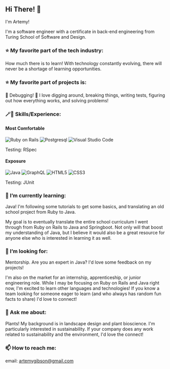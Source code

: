 ## Hi There! 👋
I'm Artemy!

I'm a software engineer with a certificate in back-end engineering from Turing School of Software and Design.

### ⭐️ My favorite part of the tech industry:
How much there is to learn! With technology constantly evolving, there will never be a shortage of learning opportunities.

### ⭐️ My favorite part of projects is:
🐞 Debugging! 🐛 I love digging around, breaking things, writing tests, figuring out how everything works, and solving problems!

### 🪄🎩 Skills/Experience:
#### Most Comfortable
![Ruby on Rails](https://img.shields.io/badge/Ruby_on_Rails-CC0000?style=for-the-badge&logo=ruby-on-rails&logoColor=white) 
![Postgresql](https://img.shields.io/badge/PostgreSQL-316192?style=for-the-badge&logo=postgresql&logoColor=white) 
![Visual Studio Code](https://img.shields.io/badge/Visual%20Studio%20Code-0078d7.svg?style=for-the-badge&logo=visual-studio-code&logoColor=white) 

Testing: RSpec


#### Exposure
![Java](https://img.shields.io/badge/java-%23ED8B00.svg?style=for-the-badge&logo=openjdk&logoColor=white)
![GraphQL](https://img.shields.io/badge/-GraphQL-E10098?style=for-the-badge&logo=graphql&logoColor=white)
![HTML5](https://img.shields.io/badge/html5-%23E34F26.svg?style=for-the-badge&logo=html5&logoColor=white)
![CSS3](https://img.shields.io/badge/css3-%231572B6.svg?style=for-the-badge&logo=css3&logoColor=white)

Testing: JUnit
  
### 🌱 I’m currently learning:
Java! I'm following some tutorials to get some basics, and translating an old school project from Ruby to Java.

My goal is to eventually translate the entire school curriculum I went through from Ruby on Rails to Java and Springboot. Not only will that boost my understanding of Java, but I believe it would also be a great resource for anyone else who is interested in learning it as well.

### 🤔 I’m looking for:
Mentorship. Are you an expert in Java? I'd love some feedback on my projects!

I'm also on the market for an internship, apprenticeship, or junior engineering role. While I may be focusing on Ruby on Rails and Java right now, I'm excited to learn other languages and technologies! If you know a team looking for someone eager to learn (and who always has random fun facts to share) I'd love to connect!
  
### 💬 Ask me about:
Plants! My background is in landscape design and plant bioscience. I'm particularly interested in sustainability.
If your company does any work related to sustainability and the environment, I'd love the connect!
  
### 📫 How to reach me:
email: artemygibson@gmail.com

